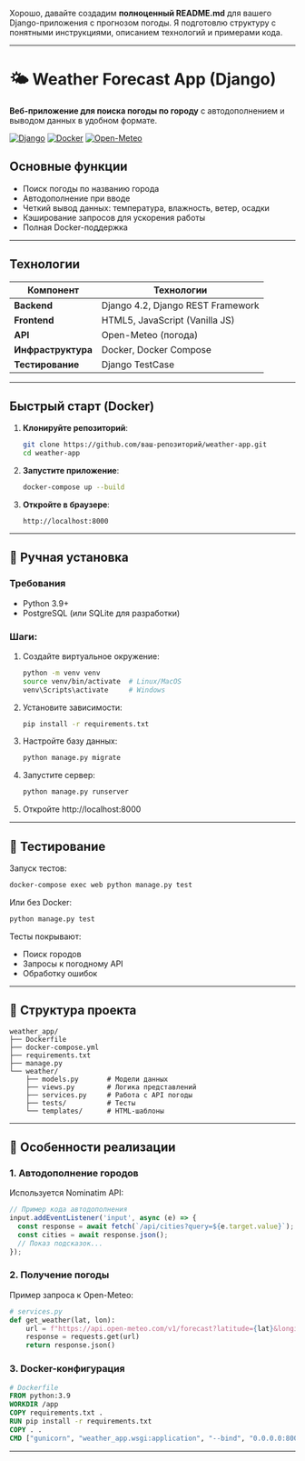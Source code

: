Хорошо, давайте создадим **полноценный README.md** для вашего Django-приложения с прогнозом погоды. Я подготовлю структуру с понятными инструкциями, описанием технологий и примерами кода.

---

# 🌤️ Weather Forecast App (Django)

**Веб-приложение для поиска погоды по городу** с автодополнением и выводом данных в удобном формате.

[![Django](https://img.shields.io/badge/Django-4.2-brightgreen)](https://www.djangoproject.com/)
[![Docker](https://img.shields.io/badge/Docker-✓-blue)](https://www.docker.com/)
[![Open-Meteo](https://img.shields.io/badge/API-Open_Meteo-orange)](https://open-meteo.com/)

## Основные функции
- Поиск погоды по названию города
- Автодополнение при вводе
- Четкий вывод данных: температура, влажность, ветер, осадки
- Кэширование запросов для ускорения работы
- Полная Docker-поддержка

---

##  Технологии
| Компонент       | Технологии                          |
|-----------------|-------------------------------------|
| **Backend**     | Django 4.2, Django REST Framework   |
| **Frontend**    | HTML5, JavaScript (Vanilla JS)|
| **API**         | Open-Meteo (погода)|
| **Инфраструктура** | Docker, Docker Compose |
| **Тестирование** |  Django TestCase            |

---

##  Быстрый старт (Docker)

1. **Клонируйте репозиторий**:
   ```bash
   git clone https://github.com/ваш-репозиторий/weather-app.git
   cd weather-app
   ```

2. **Запустите приложение**:
   ```bash
   docker-compose up --build
   ```

3. **Откройте в браузере**:
   ```
   http://localhost:8000
   ```

---

## 🔧 Ручная установка

### Требования
- Python 3.9+
- PostgreSQL (или SQLite для разработки)

### Шаги:
1. Создайте виртуальное окружение:
   ```bash
   python -m venv venv
   source venv/bin/activate  # Linux/MacOS
   venv\Scripts\activate     # Windows
   ```

2. Установите зависимости:
   ```bash
   pip install -r requirements.txt
   ```

3. Настройте базу данных:
   ```bash
   python manage.py migrate
   ```

4. Запустите сервер:
   ```bash
   python manage.py runserver
   ```

5. Откройте http://localhost:8000

---

## 🧪 Тестирование
Запуск тестов:
```bash
docker-compose exec web python manage.py test
```
Или без Docker:
```bash
python manage.py test
```

Тесты покрывают:
- Поиск городов
- Запросы к погодному API
- Обработку ошибок

---

## 📂 Структура проекта
```
weather_app/
├── Dockerfile
├── docker-compose.yml
├── requirements.txt
├── manage.py
└── weather/
    ├── models.py       # Модели данных
    ├── views.py        # Логика представлений
    ├── services.py     # Работа с API погоды
    ├── tests/          # Тесты
    └── templates/      # HTML-шаблоны
```

---

## 🌟 Особенности реализации

### 1. Автодополнение городов
Используется Nominatim API:
```javascript
// Пример кода автодополнения
input.addEventListener('input', async (e) => {
  const response = await fetch(`/api/cities?query=${e.target.value}`);
  const cities = await response.json();
  // Показ подсказок...
});
```

### 2. Получение погоды
Пример запроса к Open-Meteo:
```python
# services.py
def get_weather(lat, lon):
    url = f"https://api.open-meteo.com/v1/forecast?latitude={lat}&longitude={lon}&current_weather=true"
    response = requests.get(url)
    return response.json()
```

### 3. Docker-конфигурация
```dockerfile
# Dockerfile
FROM python:3.9
WORKDIR /app
COPY requirements.txt .
RUN pip install -r requirements.txt
COPY . .
CMD ["gunicorn", "weather_app.wsgi:application", "--bind", "0.0.0.0:8000"]
```

---
